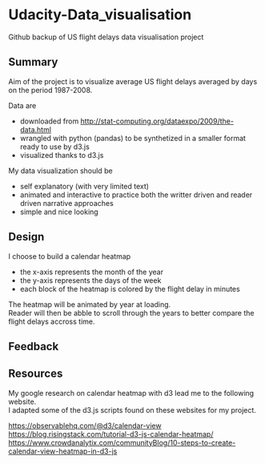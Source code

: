 # Udacity-Data_visualisation
Github backup of US flight delays data visualisation project

## Summary

Aim of the project is to visualize average US flight delays averaged by days on the period 1987-2008.

Data are 
  - downloaded from http://stat-computing.org/dataexpo/2009/the-data.html
  - wrangled with python (pandas) to be synthetized in a smaller format ready to use by d3.js
  - visualized thanks to d3.js
  
My data visualization should be 
  - self explanatory (with very limited text)
  - animated and interactive to practice both the writter driven and reader driven narrative approaches
  - simple and nice looking


## Design

I choose to build a calendar heatmap
  - the x-axis represents the month of the year
  - the y-axis represents the days of the week
  - each block of the heatmap is colored by the flight delay in minutes

The heatmap will be animated by year at loading. <br/>
Reader will then be abble to scroll through the years to better compare the flight delays accross time.

## Feedback

## Resources

My google research on calendar heatmap with d3 lead me to the following website. <br/>
I adapted some of the d3.js scripts found on these websites for my project.

https://observablehq.com/@d3/calendar-view <br/>
https://blog.risingstack.com/tutorial-d3-js-calendar-heatmap/ <br/>
https://www.crowdanalytix.com/communityBlog/10-steps-to-create-calendar-view-heatmap-in-d3-js <br/>



